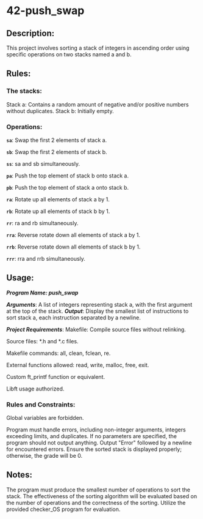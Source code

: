 # 42-push_swap

## Description:
This project involves sorting a stack of integers in ascending order using specific operations on two stacks named a and b.

## Rules:
### The stacks:
   Stack a: Contains a random amount of negative and/or positive numbers without duplicates.
   Stack b: Initially empty.
### Operations:
**`sa`**: Swap the first 2 elements of stack a.

**`sb`**: Swap the first 2 elements of stack b.

**`ss`**: sa and sb simultaneously.

**`pa`**: Push the top element of stack b onto stack a.

**`pb`**: Push the top element of stack a onto stack b.

**`ra`**: Rotate up all elements of stack a by 1.

**`rb`**: Rotate up all elements of stack b by 1.

**`rr`**: ra and rb simultaneously.

**`rra`**: Reverse rotate down all elements of stack a by 1.

**`rrb`**: Reverse rotate down all elements of stack b by 1.

**`rrr`**: rra and rrb simultaneously.

## Usage:
***Program Name: push_swap***

***Arguments***: A list of integers representing stack a, with the first argument at the top of the stack.
***Output***: Display the smallest list of instructions to sort stack a, each instruction separated by a newline.

***Project Requirements***:
Makefile: Compile source files without relinking.

Source files: *.h and *.c files.

Makefile commands: all, clean, fclean, re.

External functions allowed: read, write, malloc, free, exit.

Custom ft_printf function or equivalent.

Libft usage authorized.

### Rules and Constraints:

Global variables are forbidden.

Program must handle errors, including non-integer arguments, integers exceeding limits, and duplicates.
If no parameters are specified, the program should not output anything.
Output "Error" followed by a newline for encountered errors.
Ensure the sorted stack is displayed properly; otherwise, the grade will be 0.

## Notes:
The program must produce the smallest number of operations to sort the stack.
The effectiveness of the sorting algorithm will be evaluated based on the number of operations and the correctness of the sorting.
Utilize the provided checker_OS program for evaluation.
